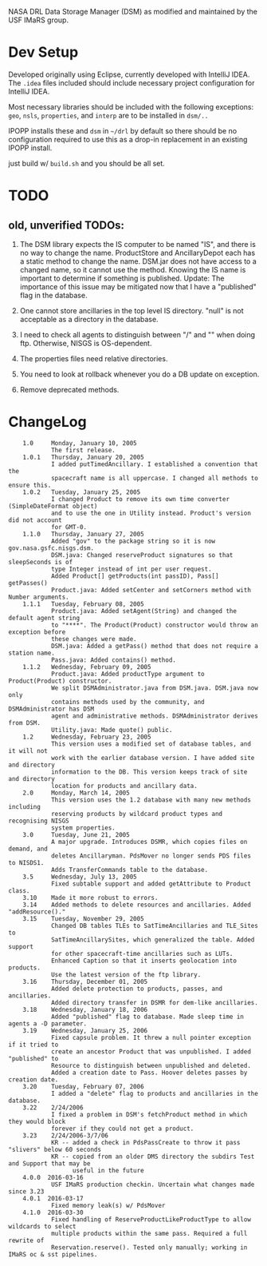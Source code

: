 NASA DRL Data Storage Manager (DSM) as modified and maintained by the USF IMaRS group.

# Dev Setup

Developed originally using Eclipse, currently developed with IntelliJ IDEA. The `.idea` files included should include necessary project configuration for IntelliJ IDEA.

Most necessary libraries should be included with the following exceptions: `geo`, `nsls`, `properties`, and `interp` are to be installed in `dsm/..` 

IPOPP installs these and `dsm` in `~/drl` by default so there should be no configuration required to use this as a drop-in replacement in an existing IPOPP install.

just build w/ `build.sh` and you should be all set.


# TODO

## old, unverified TODOs:

1. The DSM library expects the IS computer to be named "IS", and there is no way to change the name. ProductStore and AncillaryDepot each has a static method to change the name. DSM.jar does not have access to a changed name, so it cannot use the method. Knowing the IS name is important to determine if something is published.
Update: The importance of this issue may be mitigated now that I have a "published" flag in the database.

2. One cannot store ancillaries in the top level IS directory. "null" is not acceptable as a directory in the database.

3. I need to check all agents to distinguish between "/" and "\" when doing ftp. Otherwise, NISGS is OS-dependent.

4. The properties files need relative directories.

5. You need to look at rollback whenever you do a DB update on exception.

6. Remove deprecated methods.


# ChangeLog
```
    1.0     Monday, January 10, 2005
            The first release.
    1.0.1   Thursday, January 20, 2005
            I added putTimedAncillary. I established a convention that the
            spacecraft name is all uppercase. I changed all methods to ensure this.
    1.0.2   Tuesday, January 25, 2005
            I changed Product to remove its own time converter (SimpleDateFormat object)
            and to use the one in Utility instead. Product's version did not account 
            for GMT-0.
    1.1.0   Thursday, January 27, 2005
            Added "gov" to the package string so it is now gov.nasa.gsfc.nisgs.dsm.
            DSM.java: Changed reserveProduct signatures so that sleepSeconds is of
            type Integer instead of int per user request.
            Added Product[] getProducts(int passID), Pass[] getPasses()
            Product.java: Added setCenter and setCorners method with Number arguments.
    1.1.1   Tuesday, February 08, 2005
            Product.java: Added setAgent(String) and changed the default agent string 
            to "****". The Product(Product) constructor would throw an exception before
            these changes were made.
            DSM.java: Added a getPass() method that does not require a station name.
            Pass.java: Added contains() method.
    1.1.2   Wednesday, February 09, 2005
            Product.java: Added productType argument to Product(Product) constructor.
            We split DSMAdministrator.java from DSM.java. DSM.java now only
            contains methods used by the community, and DSMAdministrator has DSM
            agent and administrative methods. DSMAdministrator derives from DSM.
            Utility.java: Made quote() public.
    1.2     Wednesday, February 23, 2005
            This version uses a modified set of database tables, and it will not 
            work with the earlier database version. I have added site and directory
            information to the DB. This version keeps track of site and directory
            location for products and ancillary data.
    2.0     Monday, March 14, 2005        
            This version uses the 1.2 database with many new methods including
            reserving products by wildcard product types and recognising NISGS
            system properties.
    3.0     Tuesday, June 21, 2005
            A major upgrade. Introduces DSMR, which copies files on demand, and
            deletes Ancillaryman. PdsMover no longer sends PDS files to NISDS1.
            Adds TransferCommands table to the database.
    3.5     Wednesday, July 13, 2005
            Fixed subtable support and added getAttribute to Product class.
    3.10    Made it more robust to errors.
    3.14    Added methods to delete resources and ancillaries. Added "addResource()."
    3.15    Tuesday, November 29, 2005
            Changed DB tables TLEs to SatTimeAncillaries and TLE_Sites to
            SatTimeAncillarySites, which generalized the table. Added support
            for other spacecraft-time ancillaries such as LUTs.
            Enhanced Caption so that it inserts geolocation into products.
            Use the latest version of the ftp library.
    3.16    Thursday, December 01, 2005
            Added delete protection to products, passes, and ancillaries.
            Added directory transfer in DSMR for dem-like ancillaries.
    3.18    Wednesday, January 18, 2006
            Added "published" flag to database. Made sleep time in agents a -D parameter.
    3.19    Wednesday, January 25, 2006
            Fixed capsule problem. It threw a null pointer exception if it tried to
            create an ancestor Product that was unpublished. I added "published" to
            Resource to distinguish between unpublished and deleted.
            Added a creation date to Pass. Hoover deletes passes by creation date.
    3.20    Tuesday, February 07, 2006
            I added a "delete" flag to products and ancillaries in the database.
    3.22    2/24/2006
            I fixed a problem in DSM's fetchProduct method in which they would block
            forever if they could not get a product.
    3.23    2/24/2006-3/7/06
            KR -- added a check in PdsPassCreate to throw it pass "slivers" below 60 seconds
            KR -- copied from an older DMS directory the subdirs Test and Support that may be
                  useful in the future
    4.0.0  2016-03-16 
            USF IMaRS production checkin. Uncertain what changes made since 3.23
    4.0.1  2016-03-17
            Fixed memory leak(s) w/ PdsMover
    4.1.0  2016-03-30
            Fixed handling of ReserveProductLikeProductType to allow wildcards to select
            multiple products within the same pass. Required a full rewrite of 
            Reservation.reserve(). Tested only manually; working in IMaRS oc & sst pipelines.
```
